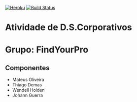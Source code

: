 [![Heroku](http://heroku-badge.herokuapp.com/?app=fypcorp&root=index.jsf)](https://fypcorp.herokuapp.com)
[![Build Status](https://travis-ci.org/mateusocb/findyourprocorp.svg?branch=master)](https://travis-ci.org/mateusocb/findyourprocorp)
# Atividade de D.S.Corporativos
# Grupo: FindYourPro
## Componentes
* Mateus Oliveira
* Thiago Demas
* Wendell Holden
* Johann Guerra
